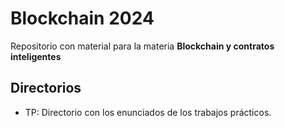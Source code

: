 # Blockchain 2024

Repositorio con material para la materia **Blockchain y contratos inteligentes**

## Directorios

* TP: Directorio con los enunciados de los trabajos prácticos.
